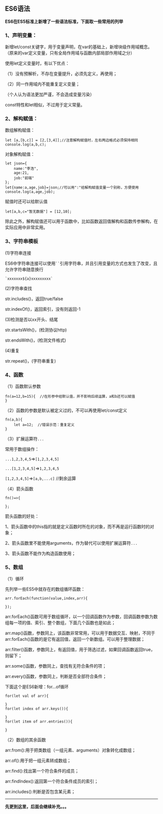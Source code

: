 
## ES6语法

**ES6在ES5标准上新增了一些语法标准，下面取一些常用的列举**

### 1、声明变量：

新增let/const关键字，用于变量声明，在var的基础上，新增块级作用域概念。
（原来的var定义变量，只有全局作用域与函数内部局部作用域之分）

使用let定义变量时，有以下优点：

（1）没有预解析，不存在变量提升，必须先定义，再使用；

（2）同一作用域内不能重复定义变量；

（个人认为语法更加严谨，不会造成变量污染）

const特性和let相似，不过用于定义常量。
<!--more-->


### 2、解构赋值：


数组解构赋值：
```
let [a,[b,c]] = [2,[3,4]];//注意解构赋值时，左右两边格式必须保持相同
console.log(a,b,c);
```
对象解构赋值：

```
let json={
    name:"李浩",
    age:21,
    job:"前端"
};
let{name:a,age,job}=json;//可以用":"给解构赋值变量一个别称，方便使用
console.log(a,age,job);
```
赋值时还可以给默认值

```
let[a,b,c="暂无数据"] = [12,10];
```
除此之外，解构赋值还可以用于函数中，比如函数返回值解构和函数传参解构，在实际应用中非常实用。

### 3、字符串模板

(1)字符串连接

ES6中字符串连接可以使用` `` `引用字符串，并且引用变量的方式也发生了改变，且允许字符串随意换行

```
`xxxxxxx${a}xxxxxxxxx`
```
(2)字符串查找

str.includes()，返回true/false

str.indexOf()，返回索引，没有则返回-1

(3)检测是否以xx开头、结尾

str.startsWith()，(检测协议http)

str.endsWith()，(检测文件格式)

(4)重复

str.repeat()，(字符串重复)

### 4、函数

（1）函数默认参数

```
fn(a=12,b=15){  //在形参中给默认值，并不影响后续运算，a和b还可以赋值
}
```
（2）函数的参数是默认被定义过的，不可以再使用let/const定义

```
fn(a,b){
    let a=12;  //错误示范：重复定义
}
```
（3）扩展运算符`...`

常用于数组操作：

`...1,2,3,4,5`=>`[1,2,3,4,5]`

`...[1,2,3,4,5]`=>`1,2,3,4,5`

`[1,2,3,4,5]`=>`[a,b,...c]`   //剩余运算

（4）箭头函数

```
fn()=>{
    
};
```
箭头函数的好处：

1、箭头函数中的this指的就是定义函数时所在的对象，而不再是运行函数时的对象；

2、箭头函数里不能使用arguments，作为替代可以使用扩展运算符`...`

3、箭头函数不能作为构造函数使用；

### 5、数组

（1）循环

先列举一些ES5中就存在的数组循环函数：
```
arr.forEach(function(value,index,arr){
    
});
```
arr.forEach()函数可用于数组循环，以一个回调函数作为参数，回调函数参数为数组每一项的值、索引、整个数组，下面几个函数也是如此；

arr.map()函数，参数同上，该函数非常常用，可以用于数据交互、映射，不同于arr.forEach()函数的是它有返回值，返回一个新数组。可以用于整理数据；

arr.filter()函数，参数同上，有返回值，用于筛选过滤，如果回调函数返回true，则留下；

arr.some()函数，参数同上，查找有无符合条件的项；

arr.every()函数，参数同上，判断是否全部符合条件；

下面这个是ES6新增：for...of循环

```
for(let val of arr){
    
}
for(let index of arr.keys()){
    
}
for(let item of arr.entries()){
    
}
```

（2）数组的其余函数

arr.from():用于把类数组（一组元素、arguments）对象转化成数组；

arr.of():用于把一组元素转成数组；

arr.find():找出第一个符合条件的成员；

arr.findIndex():返回第一个符合条件成员的索引；

arr.includes():判断是否包含某元素；

****
**先更到这里，后面会继续补充。。。**